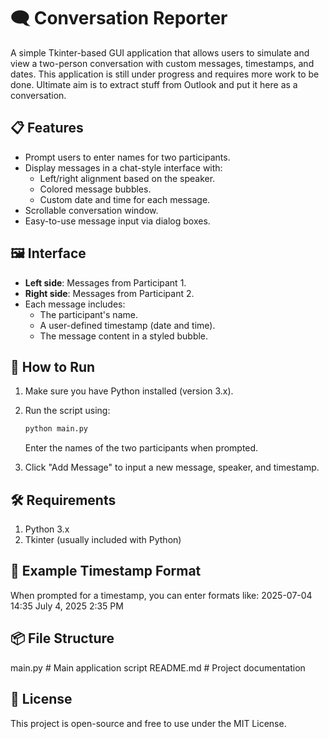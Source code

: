 # 🗨️ Conversation Reporter
A simple Tkinter-based GUI application that allows users to simulate and view a two-person conversation with custom messages, timestamps, and dates. 
This application is still under progress and requires more work to be done. Ultimate aim is to extract stuff from Outlook and put it here as a conversation.

## 📋 Features
- Prompt users to enter names for two participants.
- Display messages in a chat-style interface with:
  - Left/right alignment based on the speaker.
  - Colored message bubbles.
  - Custom date and time for each message.
- Scrollable conversation window.
- Easy-to-use message input via dialog boxes.

## 🖼️ Interface
- **Left side**: Messages from Participant 1.
- **Right side**: Messages from Participant 2.
- Each message includes:
  - The participant's name.
  - A user-defined timestamp (date and time).
  - The message content in a styled bubble.

## 🚀 How to Run
1. Make sure you have Python installed (version 3.x).
2. Run the script using:

   ```bash
   python main.py
   ```
   Enter the names of the two participants when prompted.
3. Click "Add Message" to input a new message, speaker, and timestamp.

## 🛠️ Requirements
1. Python 3.x
2. Tkinter (usually included with Python)

## 📝 Example Timestamp Format
When prompted for a timestamp, you can enter formats like:
2025-07-04 14:35
July 4, 2025 2:35 PM

## 📦 File Structure
main.py   # Main application script
README.md                # Project documentation

## 📄 License
This project is open-source and free to use under the MIT License.
